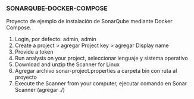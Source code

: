 ### SONARQUBE-DOCKER-COMPOSE

Proyecto de ejemplo de instalación de SonarQube mediante Docker Compose.  

1. Login, por defecto: admin, admin
2. Create a project > agregar Project key > agregar Display name
3. Provide a token
4. Run analysis on your project, seleccionar lenguaje y sistema operativo
5. Download and unzip the Scanner for Linux
6. Agregar archivo sonar-project.properties a carpeta bin con ruta al proyecto
7. Execute the Scanner from your computer, ejecutar comando en Sonar Scanner (agregar ./)
